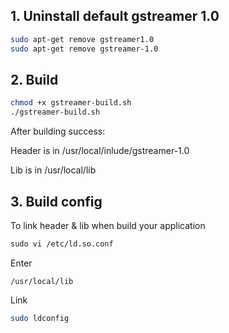 ## 1. Uninstall default gstreamer 1.0

```bash
sudo apt-get remove gstreamer1.0
sudo apt-get remove gstreamer-1.0
```

## 2. Build

```bash
chmod +x gstreamer-build.sh
./gstreamer-build.sh
```
After building success:

Header is in /usr/local/inlude/gstreamer-1.0

Lib is in /usr/local/lib

## 3. Build config

To link header & lib when build your application

```xml
sudo vi /etc/ld.so.conf
```

Enter

```text
/usr/local/lib
```

Link 

```bash
sudo ldconfig
```

